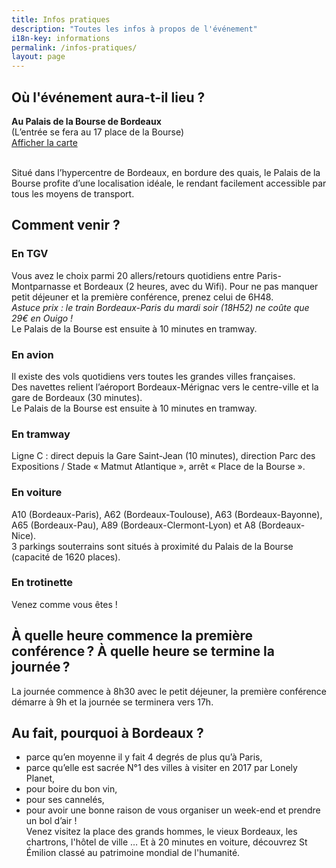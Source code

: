 ```yaml
---
title: Infos pratiques
description: "Toutes les infos à propos de l'événement"
i18n-key: informations
permalink: /infos-pratiques/
layout: page
---
```


<h2>Où l'événement aura-t-il lieu ?</h2>
<p><b>Au Palais de la Bourse de Bordeaux</b><br/>
  (L’entrée se fera au 17 place de la Bourse) <br/>
<a href="https://www.google.fr/maps/place/Bordeaux+Palais+de+la+Bourse/@44.8420627,-0.5702833,15z/data=!4m2!3m1!1s0x0:0xc1460f50922834de?sa=X&ved=0ahUKEwjQgaKCvOfbAhUHaRQKHYbBCzMQ_BIIrwEwDg" target ="_blank">Afficher la carte</a><br/><br/>
  
Situé dans l’hypercentre de Bordeaux, en bordure des quais, le Palais de la Bourse profite d’une localisation idéale, le rendant facilement accessible par tous les moyens de transport.</p>

<h2>Comment venir ?</h2>
<h3>En TGV</h3>
<p>Vous avez le choix parmi 20 allers/retours quotidiens entre Paris-Montparnasse et Bordeaux (2 heures, avec du Wifi). Pour ne pas manquer petit déjeuner et la première conférence, prenez celui de 6H48.<br/>
  <i>Astuce prix : le train Bordeaux-Paris du mardi soir (18H52) ne coûte que 29€ en Ouigo !</i><br/>
Le Palais de la Bourse est ensuite à 10 minutes en tramway.</p>

<h3>En avion</h3>
<p>Il existe des vols quotidiens vers toutes les grandes villes françaises. <br/>
Des navettes relient l’aéroport Bordeaux-Mérignac vers le centre-ville et la gare de Bordeaux (30 minutes).<br/>
Le Palais de la Bourse est ensuite à 10 minutes en tramway.</p>

<h3>En tramway</h3>
<p>Ligne C : direct depuis la Gare Saint-Jean (10 minutes), direction Parc des Expositions / Stade « Matmut Atlantique », arrêt « Place de la  Bourse ».</p>

<h3>En voiture</h3>
<p>A10 (Bordeaux-Paris), A62 (Bordeaux-Toulouse), A63 (Bordeaux-Bayonne), A65 (Bordeaux-Pau), A89 (Bordeaux-Clermont-Lyon) et A8 (Bordeaux-Nice).<br/>
3 parkings souterrains sont situés à proximité du Palais de la Bourse (capacité de 1620 places).</p>

<h3>En trotinette</h3>
<p>Venez comme vous êtes !</p>

<h2>À quelle heure commence la première conférence ? À quelle heure se termine la journée ?</h2>
<p>La journée commence à 8h30 avec le petit déjeuner, la première conférence démarre à 9h et la journée se terminera vers 17h.</p>

<h2>Au fait, pourquoi à Bordeaux ?</h2>
<p>
  <ul>
    <li>parce qu’en moyenne il y fait 4 degrés de plus qu’à Paris,</li>
    <li>parce qu’elle est sacrée N°1 des villes à visiter en 2017 par Lonely Planet,</li>
    <li>pour boire du bon vin,</li>
    <li>pour ses cannelés,</li>
    <li>pour avoir une bonne raison de vous organiser un week-end et prendre un bol d’air !<br/>
Venez visitez la place des grands hommes, le vieux Bordeaux, les chartrons, l'hôtel de ville … Et à 20 minutes en voiture, découvrez St Émilion classé au patrimoine mondial de l'humanité.</li>
   </ul>
